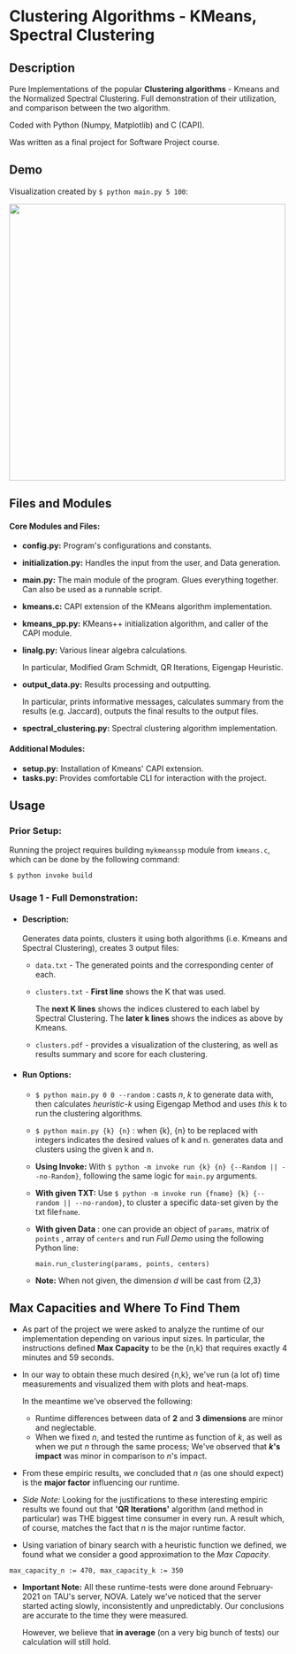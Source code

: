 # Clustering Algorithms - KMeans, Spectral Clustering

## Description
Pure Implementations of the popular **Clustering algorithms** - Kmeans and the 
Normalized Spectral Clustering. 
Full demonstration of their utilization, 
and comparison between the two algorithm.

Coded with Python (Numpy, Matplotlib) and C (CAPI).

Was written as a final project for Software Project course.


  
## Demo
Visualization created by `$ python main.py 5 100`:
  
  <img src="https://github.com/matanbt/final-project/blob/master/Docs/demo.png" width='500px'>


## Files and Modules
#### Core Modules and Files:
   * **config.py:** Program's configurations and constants.
   * **initialization.py:** Handles the input from the user, and Data generation.
   * **main.py:** The main module of the program. Glues everything together. Can also be used as a runnable script.
   * **kmeans.c:** CAPI extension of the KMeans algorithm implementation.
   * **kmeans_pp.py:** KMeans++ initialization algorithm, and caller of the CAPI module.
   * **linalg.py:** Various linear algebra calculations. 
     
        In particular, Modified Gram Schmidt, QR Iterations, Eigengap Heuristic.
   * **output_data.py:** Results processing and outputting. 
     
     In particular, prints informative messages,
   calculates summary from the results (e.g. Jaccard), outputs the final results to the output files.
   * **spectral_clustering.py:** Spectral clustering algorithm implementation.
   
#### Additional Modules:
   * **setup.py:**  Installation of Kmeans' CAPI extension.
   * **tasks.py:** Provides comfortable CLI for interaction with the project.


## Usage
### Prior Setup:
   Running the project requires building `mykmeanssp` module from `kmeans.c`, 
   which can be done by the following command:
   
`$ python invoke build`


### Usage 1 - Full Demonstration:
 - #### Description:
   Generates data points, clusters it using both algorithms (i.e. Kmeans and Spectral Clustering), 
   creates 3 output files:
   - `data.txt` - The generated points and the corresponding center of each. 
   - `clusters.txt` - **First line** shows the K that was used. 
     
     The **next K lines** shows the indices clustered to each label by Spectral Clustering. 
     The **later k lines** shows the indices as above by Kmeans.
   - `clusters.pdf` - provides a visualization of the clustering, as well as results summary and score for each clustering.
 - #### Run Options:
    - `$ python main.py 0 0 --random` : casts *n*, *k* to generate data with, 
      then calculates *heuristic-k* using Eigengap Method and uses *this* k to run the clustering algorithms.
    - `$ python main.py {k} {n}` : when {k}, {n} to be replaced with integers indicates the desired values of k and n.
    generates data and clusters using the given k and n.
    - **Using Invoke:** With `$ python -m invoke run {k} {n} {--Random || --no-Random}`, 
      following the same logic for `main.py` arguments.
    - **With given TXT:** Use `$ python -m invoke run {fname} {k} {--random || --no-random}`, to cluster a specific data-set given by the txt file`fname`. 
    - **With given Data** : one can provide an object of `params`, 
      matrix of `points` , array of `centers` and run *Full Demo* using the following Python line: 
      
        `main.run_clustering(params, points, centers)`
      

    - **Note:** When not given, the dimension *d* will be cast from {2,3}
   
## Max Capacities and Where To Find Them
 - As part of the project we were asked to analyze the runtime of our implementation depending on various input sizes.
   In particular, the instructions defined **Max Capacity** to be the {n,k} that requires exactly 4 minutes and 59 seconds.
 - In our way to obtain these much desired {n,k}, we've run (a lot of) time measurements and visualized them with plots and heat-maps.
   
   In the meantime we've observed the following:
   - Runtime differences between data of **2** and **3** **dimensions** are minor and neglectable.
   - When we fixed *n*, and tested the runtime as function of *k*, as well as when we put *n* through the same process;
     We've observed that ***k*'s impact** was minor in comparison to *n*'s impact.
  - From these empiric results, we concluded that *n* (as one should expect) is the **major factor** influencing our runtime.
  - *Side Note:* Looking for the justifications to these interesting empiric results we found out that **'QR Iterations'** algorithm (and method in particular) was 
    THE biggest time consumer in every run. A result which, of course, matches the fact that *n* is the major runtime factor. 
  - Using variation of binary search with a heuristic function we defined, we found what we consider a good approximation to the *Max Capacity*. 
    
   `max_capacity_n := 470, max_capacity_k := 350`
  - **Important Note:** All these runtime-tests were done around February-2021 on TAU's server, NOVA. Lately we've noticed that 
    the server started acting slowly, inconsistently and unpredictably. 
    Our conclusions are accurate to the time they were measured. 
    
    However, we believe that **in average** (on a very big bunch of tests) our calculation will still hold.